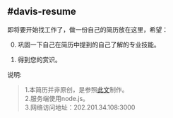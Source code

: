 #davis-resume  
--------------------
即将要开始找工作了，做一份自己的简历放在这里，希望：

0. 巩固一下自己在简历中提到的自己了解的专业技能。             

1. 得到您的赏识。      

说明:

   >1.本简历并非原创，是参照[此文](http://developer.51cto.com/art/201111/301684.htm)制作。  
   >2.服务端使用node.js。  
   >3.网络访问地址：202.201.34.108:3000
